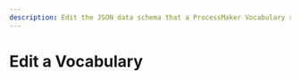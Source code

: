 ```yaml
---
description: Edit the JSON data schema that a ProcessMaker Vocabulary represents.
---
```


# Edit a Vocabulary

